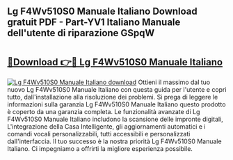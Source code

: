 ## Lg F4Wv510S0 Manuale Italiano Download gratuit PDF - Part-YV1 Italiano Manuale dell'utente di riparazione GSpqW

# <h2><a href="http://dfgmymx.blite.top/?on=Lg+F4Wv510S0+Manuale+Italiano">🔗Download 👉🔴 Lg F4Wv510S0 Manuale Italiano</a></h2>

[![Lg F4Wv510S0 Manuale Italiano download](https://i.imgur.com/lujVjoI.png)](http://dfgmymx.blite.top/?on=Lg+F4Wv510S0+Manuale+Italiano)
Ottieni il massimo dal tuo nuovo Lg F4Wv510S0 Manuale Italiano con questa guida per l'utente e copri tutto, dall'installazione alla risoluzione dei problemi. Si prega di leggere le informazioni sulla garanzia Lg F4Wv510S0 Manuale Italiano questo prodotto è coperto da una garanzia completa. Le funzionalità avanzate di Lg F4Wv510S0 Manuale Italiano includono la scansione delle impronte digitali, L'integrazione della Casa Intelligente, gli aggiornamenti automatici e i comandi vocali personalizzabili, tutti accessibili e personalizzati dall'interfaccia. Il tuo successo è la nostra priorità Lg F4Wv510S0 Manuale Italiano. Ci impegniamo a offrirti la migliore esperienza possibile.
